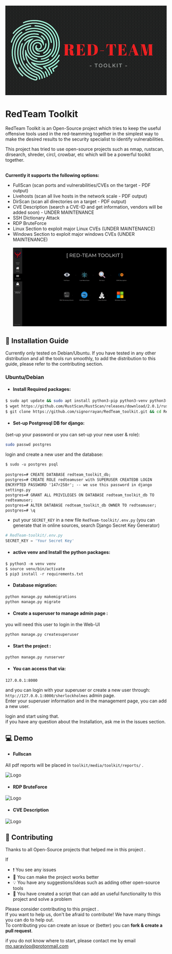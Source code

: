![Logo](Demo/RedTeam_logo3.gif)

# RedTeam Toolkit

RedTeam Toolkit is an Open-Source project which tries to keep the useful offensive tools used in the red-teamming together in the simplest way to make the desired results to the security specialist to identify vulnerabilities.

This project has tried to use open-source projects such as nmap, rustscan, dirsearch, shreder, circl, crowbar, etc which will be a powerful toolkit together.

\
**Currently it supports the following options:**
- FullScan (scan ports and vulnerabilities/CVEs on the target - PDF output)
- Livehosts (scan all live hosts in the network scale - PDF output)
- DirScan (scan all directories on a target - PDF output)
- CVE Description (search a CVE-ID and get information, vendors will be added soon) - UNDER MAINTENANCE
- SSH Dictionary Attack
- RDP BruteForce
- Linux Section to exploit major Linux CVEs (UNDER MAINTENANCE)
- Windows Section to exploit major windows CVEs (UNDER MAINTENANCE)\
\
![Demo](Demo/Dashboard.png)

## :blue_book: Installation Guide
Currently only tested on Debian/Ubuntu. If you have tested in any other distribution and all the tools run smoothly, to add the distribution to this guide, please refer to the contributing section.
### Ubuntu/Debian
- #### Install Required packages:
```bash
$ sudo apt update && sudo apt install python3-pip python3-venv python3-django postgresql postgresql-contrib nmap git openvpn freerdp2-x11 tigervnc-viewer 
$ wget https://github.com/RustScan/RustScan/releases/download/2.0.1/rustscan_2.0.1_amd64.deb && sudo apt install ./rustscan_2.0.1_amd64.deb
$ git clone https://github.com/signorrayan/RedTeam_toolkit.git && cd RedTeam_toolkit
```
- #### Set-up Postgresql DB for django:
(set-up your password or you can set-up your new user & role):
```bash
sudo passwd postgres
```
login and create a new user and the database:
```postgresql
$ sudo -u postgres psql

postgres=# CREATE DATABASE redteam_toolkit_db;
postgres=# CREATE ROLE redteamuser with SUPERUSER CREATEDB LOGIN ENCRYPTED PASSWORD '147r258r'; -- we use this password in django settings.py
postgres=# GRANT ALL PRIVILEGES ON DATABASE redteam_toolkit_db TO redteamuser;
postgres=# ALTER DATABASE redteam_toolkit_db OWNER TO redteamuser;
postgres=# \q
```

- put your ``` SECRET_KEY ``` in a new file ``` RedTeam-toolkit/.env.py ``` (you can generate that in online sources, search Django Secret Key Generator)
```python
# RedTeam-toolkit/.env.py
SECRET_KEY = 'Your Secret Key'
```

- #### active venv and Install the python packages:

```
$ python3 -m venv venv
$ source venv/bin/activate
$ pip3 install -r requirements.txt
```

- #### Database migration:
```
python manage.py makemigrations
python manage.py migrate
```

- #### Create a superuser to manage admin page :
you will need this user to login in the Web-UI
```
python manage.py createsuperuser
```
- #### Start the project :
```
python manage.py runserver
```

- #### You can access that via:
``` 127.0.0.1:8000 ```

and you can login with your superuser or create a new user through:
``` http://127.0.0.1:8000/sherlockholmes ``` admin page.\
Enter your superuser information and in the management page, you can add a new user.

login and start using that.\
if you have any question about the Installation, ask me in the issues section.

## :computer: Demo
- #### Fullscan
All pdf reports will be placed in ```toolkit/media/toolkit/reports/``` . 

![Logo](Demo/fullscan.gif)

- #### RDP BruteForce

![Logo](Demo/rdp-bruteforce.gif)


- #### CVE Description

![Logo](Demo/cve_description.gif)


## :trident: Contributing
Thanks to all Open-Source projects that helped me in this project .

If 
- :exclamation: You see any issues 
- :dizzy: You can make the project works better
- :bulb: You have any suggestions/ideas such as adding other open-source tools
- :star2: You have created a script that can add an useful functionality to this project and solve a problem



Please consider contributing to this project .\
If you want to help us, don't be afraid to contribute! We have many things you can do to help out.\
To contributing you can create an issue or (better) you can **fork & create a pull request**.

if you do not know where to start, please contact me by email mo.sarayloo@protonmail.com

  